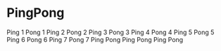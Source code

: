 # PingPong
Ping 1
Pong 1
Ping 2
Pong 2
Ping 3
Pong 3
Ping 4
Pong 4
Ping 5
Pong 5
Ping 6
Pong 6
Ping 7
Pong 7
Ping 
Pong 
Ping 
Pong 
Ping 
Pong 
